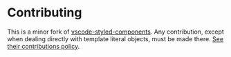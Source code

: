 # Contributing

This is a minor fork of [vscode-styled-components](https://github.com/styled-components/vscode-styled-components). 
Any contribution, except when dealing directly with template literal objects, must be made there. 
[See their contributions policy](https://github.com/styled-components/vscode-styled-components/blob/master/CONTRIBUTING.md).
